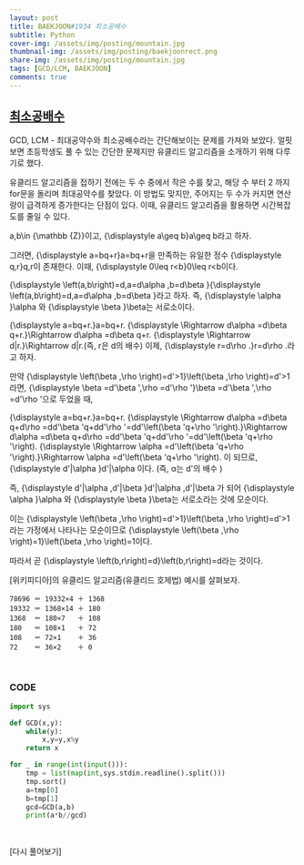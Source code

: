 ```yaml
---
layout: post
title: BAEKJOON#1934 최소공배수
subtitle: Python
cover-img: /assets/img/posting/mountain.jpg
thumbnail-img: /assets/img/posting/baekjoonrect.png
share-img: /assets/img/posting/mountain.jpg
tags: [GCD/LCM, BAEKJOON]
comments: true
---
```


## [최소공배수](https://www.acmicpc.net/problem/1934)

GCD, LCM - 최대공약수와 최소공배수라는 간단해보이는 문제를 가져와 보았다. 얼핏 보면 초등학생도 풀 수 있는 간단한 문제지만 유클리드 알고리즘을 소개하기 위해 다루기로 했다.

유클리드 알고리즘을 접하기 전에는 두 수 중에서 작은 수를 찾고, 해당 수 부터 2 까지 for문을 돌리며 최대공약수를 찾았다. 이 방법도 맞지만, 주어지는 두 수가 커지면 연산량이 급격하게 증가한다는 단점이 있다. 이때, 유클리드 알고리즘을 활용하면 시간복잡도를 줄일 수 있다.

a,b\in {\mathbb {Z}}이고, {\displaystyle a\geq b}a\geq b라고 하자.

그러면, {\displaystyle a=bq+r}a=bq+r을 만족하는 유일한 정수 {\displaystyle q,r}q,r이 존재한다. 이때, {\displaystyle 0\leq r<b}0\leq r<b이다.

{\displaystyle \left(a,b\right)=d,a=d\alpha ,b=d\beta }{\displaystyle \left(a,b\right)=d,a=d\alpha ,b=d\beta }라고 하자. 즉, {\displaystyle \alpha }\alpha 와 {\displaystyle \beta }\beta는 서로소이다.

{\displaystyle a=bq+r.}a=bq+r.
{\displaystyle \Rightarrow d\alpha =d\beta q+r.}\Rightarrow d\alpha =d\beta q+r.
{\displaystyle \Rightarrow d|r.}\Rightarrow d|r.(즉, r은 d의 배수)
이제, {\displaystyle r=d\rho .}r=d\rho .라고 하자.

만약 {\displaystyle \left(\beta ,\rho \right)=d'>1}\left(\beta ,\rho \right)=d'>1라면, {\displaystyle \beta =d'\beta ',\rho =d'\rho '}\beta =d'\beta ',\rho =d'\rho '으로 두었을 때,

{\displaystyle a=bq+r.}a=bq+r.
{\displaystyle \Rightarrow d\alpha =d\beta q+d\rho =dd'\beta 'q+dd'\rho '=dd'\left(\beta 'q+\rho '\right).}\Rightarrow d\alpha =d\beta q+d\rho =dd'\beta 'q+dd'\rho '=dd'\left(\beta 'q+\rho '\right).
{\displaystyle \Rightarrow \alpha =d'\left(\beta 'q+\rho '\right).}\Rightarrow \alpha =d'\left(\beta 'q+\rho '\right).
이 되므로, {\displaystyle d'|\alpha }d'|\alpha 이다. (즉, α는 d'의 배수 )

즉, {\displaystyle d'|\alpha ,d'|\beta }d'|\alpha ,d'|\beta 가 되어 {\displaystyle \alpha }\alpha 와 {\displaystyle \beta }\beta는 서로소라는 것에 모순이다.

이는 {\displaystyle \left(\beta ,\rho \right)=d'>1}\left(\beta ,\rho \right)=d'>1 라는 가정에서 나타나는 모순이므로 {\displaystyle \left(\beta ,\rho \right)=1}\left(\beta ,\rho \right)=1이다.

따라서 곧 {\displaystyle \left(b,r\right)=d}\left(b,r\right)=d라는 것이다.

[위키피디아]의 유클리드 알고리즘(유클리드 호제법) 예시를 살펴보자.

```
78696 ＝ 19332×4 ＋ 1368
19332 ＝ 1368×14 ＋ 180
1368  ＝ 180×7   ＋ 108
180   ＝ 108×1   ＋ 72
108   ＝ 72×1    ＋ 36
72    ＝ 36×2    ＋ 0
```

<br>

### CODE

```python
import sys

def GCD(x,y):
    while(y):
        x,y=y,x%y
    return x

for _ in range(int(input())):
    tmp = list(map(int,sys.stdin.readline().split()))
    tmp.sort()
    a=tmp[0]
    b=tmp[1]
    gcd=GCD(a,b)
    print(a*b//gcd)
```

<br>

[다시 풀어보기]
<br>
<br>
